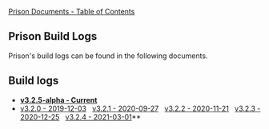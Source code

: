 [Prison Documents - Table of Contents](docs/prison_docs_000_toc.md)

## Prison Build Logs

Prison's build logs can be found in the following documents.

## Build logs
 - **[v3.2.5-alpha - Current](docs/changelog_v3.2.x.md)**
 - [v3.2.0 - 2019-12-03](docs/prison_changelog_v3.2.0.md)&nbsp;&nbsp;
[v3.2.1 - 2020-09-27](docs/prison_changelog_v3.2.1.md)&nbsp;&nbsp;
[v3.2.2 - 2020-11-21](docs/prison_changelog_v3.2.2.md)&nbsp;&nbsp;
[v3.2.3 - 2020-12-25](docs/prison_changelog_v3.2.3.md)&nbsp;&nbsp;
[v3.2.4 - 2021-03-01](docs/prison_changelog_v3.2.4.md)**
 

 